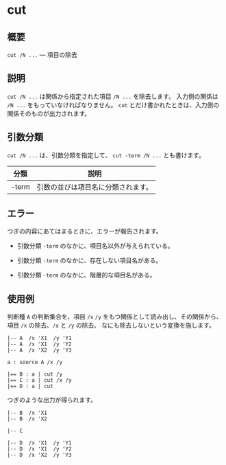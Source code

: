 # cut

## 概要

`cut /N ...` — 項目の除去



## 説明

`cut /N ...` は関係から指定された項目 `/N ...` を除去します。
入力側の関係は `/N ...` をもっていなければなりません。
`cut` とだけ書かれたときは、入力側の関係そのものが出力されます。


## 引数分類

`cut /N ...` は、引数分類を指定して、
`cut -term /N ...` とも書けます。

| 分類     | 説明 |
|----------|------|
| -term    | 引数の並びは項目名に分類されます。 |



## エラー

つぎの内容にあてはまるときに、エラーが報告されます。

- 引数分類 `-term` のなかに、項目名以外が与えられている。

- 引数分類 `-term` のなかに、存在しない項目名がある。

- 引数分類 `-term` のなかに、階層的な項目名がある。



## 使用例

判断種 `A` の判断集合を、項目 `/x` `/y`
をもつ関係として読み出し、その関係から、
項目 `/x` の除去、`/x` と `/y` の除去、
なにも除去しないという変換を施します。

``` text
|-- A  /x 'X1  /y 'Y1
|-- A  /x 'X1  /y 'Y2
|-- A  /x 'X2  /y 'Y3

a : source A /x /y

|== B : a | cut /y
|== C : a | cut /x /y
|== D : a | cut
```

つぎのような出力が得られます。

``` text
|-- B  /x 'X1
|-- B  /x 'X2

|-- C

|-- D  /x 'X1  /y 'Y1
|-- D  /x 'X1  /y 'Y2
|-- D  /x 'X2  /y 'Y3
```

